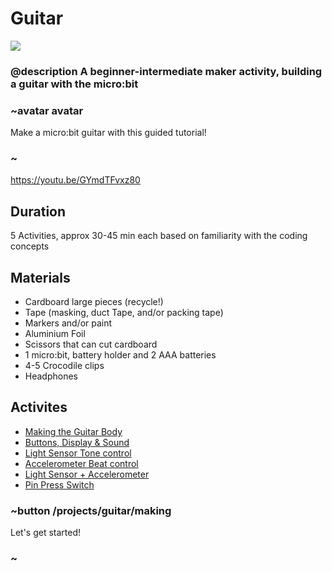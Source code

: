 # Guitar
![](/static/mb/projects/guitar.png)
### @description A beginner-intermediate maker activity, building a guitar with the micro:bit  

### ~avatar avatar

Make a micro:bit guitar with this guided tutorial! 

### ~

https://youtu.be/GYmdTFvxz80

## Duration

5 Activities, approx 30-45 min each based on familiarity with the coding concepts  

## Materials
* Cardboard large pieces (recycle!)
* Tape (masking, duct Tape, and/or packing tape)
* Markers and/or paint
* Aluminium Foil
* Scissors that can cut cardboard  
* 1 micro:bit, battery holder and 2 AAA batteries
* 4-5 Crocodile clips
* Headphones

## Activites

* [Making the Guitar Body](/projects/guitar/making)
* [Buttons, Display & Sound](/projects/guitar/display-buttons)
* [Light Sensor Tone control](projects/guitar/light-sensor)
* [Accelerometer Beat control](projects/guitar/accelerometer)
* [Light Sensor + Accelerometer](projects/guitar/light-accelerometer)
* [Pin Press Switch](projects/guitar/pin-press)  

### ~button /projects/guitar/making
Let's get started!
### ~
